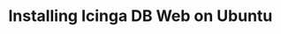 # Installing Icinga DB Web on Ubuntu
<!-- {% set ubuntu = True %} -->
<!-- {% include "02-Installation.md" %} -->
